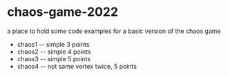 # chaos-game-2022
a place to hold some code examples for a basic version of the chaos game

- chaos1  -- simple 3 points
- chaos2  -- simple 4 points
- chaos3  -- simple 5 points
- chaos4  -- not same vertex twice, 5 points
